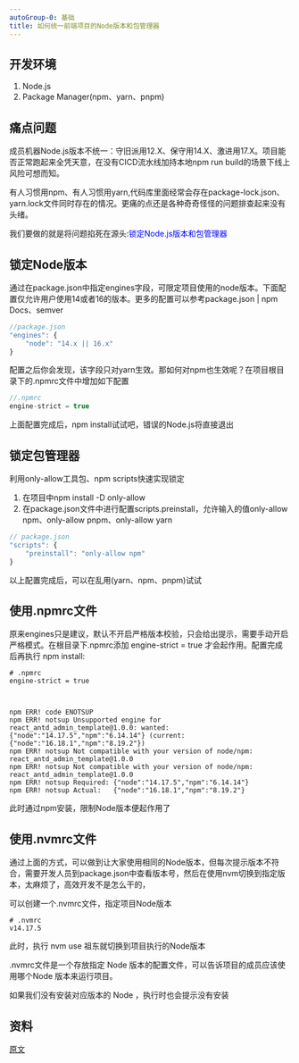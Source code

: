 ```yaml
---
autoGroup-0: 基础
title: 如何统一前端项目的Node版本和包管理器
---
```

## 开发环境
1. Node.js
2. Package Manager(npm、yarn、pnpm)
## 痛点问题
成员机器Node.js版本不统一：守旧派用12.X、保守用14.X、激进用17.X。项目能否正常跑起来全凭天意，在没有CICD流水线加持本地npm run build的场景下线上风险可想而知。

有人习惯用npm、有人习惯用yarn,代码库里面经常会存在package-lock.json、yarn.lock文件同时存在的情况。更痛的点还是各种奇奇怪怪的问题排查起来没有头绪。

我们要做的就是将问题掐死在源头:<span style="color: blue">锁定Node.js版本和包管理器</span>

## 锁定Node版本
通过在package.json中指定engines字段，可限定项目使用的node版本。下面配置仅允许用户使用14或者16的版本。更多的配置可以参考package.json | npm Docs、semver
```js
//package.json
"engines": {
    "node": "14.x || 16.x"
}
```
配置之后你会发现，该字段只对yarn生效。那如何对npm也生效呢？在项目根目录下的.npmrc文件中增加如下配置
```js
//.npmrc
engine-strict = true
```
上面配置完成后，npm install试试吧，错误的Node.js将直接退出

## 锁定包管理器
利用only-allow工具包、npm scripts快速实现锁定

1. 在项目中npm install -D only-allow
2. 在package.json文件中进行配置scripts.preinstall，允许输入的值only-allow npm、only-allow pnpm、only-allow yarn
```js
// package.json
"scripts": {
    "preinstall": "only-allow npm"
}
```
以上配置完成后，可以在乱用(yarn、npm、pnpm)试试


## 使用.npmrc文件
原来engines只是建议，默认不开启严格版本校验，只会给出提示，需要手动开启严格模式。在根目录下.npmrc添加 engine-strict = true 才会起作用。配置完成后再执行 npm install:
```shell
# .npmrc
engine-strict = true



npm ERR! code ENOTSUP
npm ERR! notsup Unsupported engine for react_antd_admin_template@1.0.0: wanted: {"node":"14.17.5","npm":"6.14.14"} (current: {"node":"16.18.1","npm":"8.19.2"})
npm ERR! notsup Not compatible with your version of node/npm: react_antd_admin_template@1.0.0
npm ERR! notsup Not compatible with your version of node/npm: react_antd_admin_template@1.0.0
npm ERR! notsup Required: {"node":"14.17.5","npm":"6.14.14"}
npm ERR! notsup Actual:   {"node":"16.18.1","npm":"8.19.2"}
```
此时通过npm安装，限制Node版本便起作用了

## 使用.nvmrc文件
通过上面的方式，可以做到让大家使用相同的Node版本，但每次提示版本不符合，需要开发人员到package.json中查看版本号，然后在使用nvm切换到指定版本，太麻烦了，高效开发不是怎么干的，

可以创建一个.nvmrc文件，指定项目Node版本

```shell
# .nvmrc
v14.17.5
```

此时，执行 nvm use 祖东就切换到项目执行的Node版本

.nvmrc文件是一个存放指定 Node 版本的配置文件，可以告诉项目的成员应该使用哪个Node 版本来运行项目。

如果我们没有安装对应版本的 Node ，执行时也会提示没有安装



## 资料
[原文](https://mp.weixin.qq.com/s/i8Hh0nUp3J7MXJ-zl-57Ng)